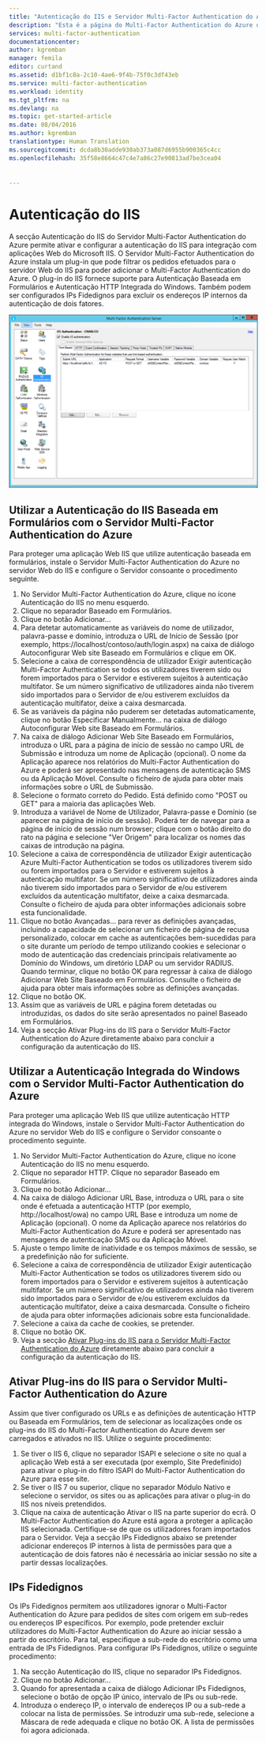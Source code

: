 ```yaml
---
title: "Autenticação do IIS e Servidor Multi-Factor Authentication do Azure"
description: "Esta é a página do Multi-Factor Authentication do Azure que irá ajudar a implementar a Autenticação do IIS e o Servidor Multi-Factor Authentication do Azure."
services: multi-factor-authentication
documentationcenter: 
author: kgremban
manager: femila
editor: curtand
ms.assetid: d1bf1c8a-2c10-4ae6-9f4b-75f0c3df43eb
ms.service: multi-factor-authentication
ms.workload: identity
ms.tgt_pltfrm: na
ms.devlang: na
ms.topic: get-started-article
ms.date: 08/04/2016
ms.author: kgremban
translationtype: Human Translation
ms.sourcegitcommit: dcda8b30adde930ab373a087d6955b900365c4cc
ms.openlocfilehash: 35f58e8664c47c4e7a86c27e90813ad7be3cea04


---
```

# <a name="iis-authentication"></a>Autenticação do IIS
A secção Autenticação do IIS do Servidor Multi-Factor Authentication do Azure permite ativar e configurar a autenticação do IIS para integração com aplicações Web do Microsoft IIS. O Servidor Multi-Factor Authentication do Azure instala um plug-in que pode filtrar os pedidos efetuados para o servidor Web do IIS para poder adicionar o Multi-Factor Authentication do Azure. O plug-in do IIS fornece suporte para Autenticação Baseada em Formulários e Autenticação HTTP Integrada do Windows. Também podem ser configurados IPs Fidedignos para excluir os endereços IP internos da autenticação de dois fatores.

![Autenticação do IIS](./media/multi-factor-authentication-get-started-server-iis/iis.png)

## <a name="using-form-based-iis-authentication-with-azure-multi-factor-authentication-server"></a>Utilizar a Autenticação do IIS Baseada em Formulários com o Servidor Multi-Factor Authentication do Azure
Para proteger uma aplicação Web IIS que utilize autenticação baseada em formulários, instale o Servidor Multi-Factor Authentication do Azure no servidor Web do IIS e configure o Servidor consoante o procedimento seguinte.

1. No Servidor Multi-Factor Authentication do Azure, clique no ícone Autenticação do IIS no menu esquerdo.
2. Clique no separador Baseado em Formulários.
3. Clique no botão Adicionar...
4. Para detetar automaticamente as variáveis do nome de utilizador, palavra-passe e domínio, introduza o URL de Início de Sessão (por exemplo, https://localhost/contoso/auth/login.aspx) na caixa de diálogo Autoconfigurar Web site Baseado em Formulários e clique em OK.
5. Selecione a caixa de correspondência de utilizador Exigir autenticação Multi-Factor Authentication se todos os utilizadores tiverem sido ou forem importados para o Servidor e estiverem sujeitos à autenticação multifator. Se um número significativo de utilizadores ainda não tiverem sido importados para o Servidor de e/ou estiverem excluídos da autenticação multifator, deixe a caixa desmarcada.
6. Se as variáveis da página não puderem ser detetadas automaticamente, clique no botão Especificar Manualmente... na caixa de diálogo Autoconfigurar Web site Baseado em Formulários.
7. Na caixa de diálogo Adicionar Web Site Baseado em Formulários, introduza o URL para a página de início de sessão no campo URL de Submissão e introduza um nome de Aplicação (opcional). O nome da Aplicação aparece nos relatórios do Multi-Factor Authentication do Azure e poderá ser apresentado nas mensagens de autenticação SMS ou da Aplicação Móvel. Consulte o ficheiro de ajuda para obter mais informações sobre o URL de Submissão.
8. Selecione o formato correto do Pedido. Está definido como "POST ou GET" para a maioria das aplicações Web.
9. Introduza a variável de Nome de Utilizador, Palavra-passe e Domínio (se aparecer na página de início de sessão). Poderá ter de navegar para a página de início de sessão num browser; clique com o botão direito do rato na página e selecione "Ver Origem" para localizar os nomes das caixas de introdução na página.
10. Selecione a caixa de correspondência de utilizador Exigir autenticação Azure Multi-Factor Authentication se todos os utilizadores tiverem sido ou forem importados para o Servidor e estiverem sujeitos à autenticação multifator. Se um número significativo de utilizadores ainda não tiverem sido importados para o Servidor de e/ou estiverem excluídos da autenticação multifator, deixe a caixa desmarcada. Consulte o ficheiro de ajuda para obter informações adicionais sobre esta funcionalidade.
11. Clique no botão Avançadas... para rever as definições avançadas, incluindo a capacidade de selecionar um ficheiro de página de recusa personalizado, colocar em cache as autenticações bem-sucedidas para o site durante um período de tempo utilizando cookies e selecionar o modo de autenticação das credenciais principais relativamente ao Domínio do Windows, um diretório LDAP ou um servidor RADIUS. Quando terminar, clique no botão OK para regressar à caixa de diálogo Adicionar Web Site Baseado em Formulários. Consulte o ficheiro de ajuda para obter mais informações sobre as definições avançadas.
12. Clique no botão OK.
13. Assim que as variáveis de URL e página forem detetadas ou introduzidas, os dados do site serão apresentados no painel Baseado em Formulários.
14. Veja a secção Ativar Plug-ins do IIS para o Servidor Multi-Factor Authentication do Azure diretamente abaixo para concluir a configuração da autenticação do IIS.

## <a name="using-integrated-windows-authentication-with-azure-multi-factor-authentication-server"></a>Utilizar a Autenticação Integrada do Windows com o Servidor Multi-Factor Authentication do Azure
Para proteger uma aplicação Web IIS que utilize autenticação HTTP integrada do Windows, instale o Servidor Multi-Factor Authentication do Azure no servidor Web do IIS e configure o Servidor consoante o procedimento seguinte.

1. No Servidor Multi-Factor Authentication do Azure, clique no ícone Autenticação do IIS no menu esquerdo.
2. Clique no separador HTTP. Clique no separador Baseado em Formulários.
3. Clique no botão Adicionar...
4. Na caixa de diálogo Adicionar URL Base, introduza o URL para o site onde é efetuada a autenticação HTTP (por exemplo, http://localhost/owa) no campo URL Base e introduza um nome de Aplicação (opcional). O nome da Aplicação aparece nos relatórios do Multi-Factor Authentication do Azure e poderá ser apresentado nas mensagens de autenticação SMS ou da Aplicação Móvel.
5. Ajuste o tempo limite de inatividade e os tempos máximos de sessão, se a predefinição não for suficiente.
6. Selecione a caixa de correspondência de utilizador Exigir autenticação Multi-Factor Authentication se todos os utilizadores tiverem sido ou forem importados para o Servidor e estiverem sujeitos à autenticação multifator. Se um número significativo de utilizadores ainda não tiverem sido importados para o Servidor de e/ou estiverem excluídos da autenticação multifator, deixe a caixa desmarcada. Consulte o ficheiro de ajuda para obter informações adicionais sobre esta funcionalidade.
7. Selecione a caixa da cache de cookies, se pretender.
8. Clique no botão OK.
9. Veja a secção [Ativar Plug-ins do IIS para o Servidor Multi-Factor Authentication do Azure](#enable-iis-plug-ins-for-azure-multi-factor-authentication-server) diretamente abaixo para concluir a configuração da autenticação do IIS.

## <a name="enable-iis-plug-ins-for-azure-multi-factor-authentication-server"></a>Ativar Plug-ins do IIS para o Servidor Multi-Factor Authentication do Azure
Assim que tiver configurado os URLs e as definições de autenticação HTTP ou Baseada em Formulários, tem de selecionar as localizações onde os plug-ins do IIS do Multi-Factor Authentication do Azure devem ser carregados e ativados no IIS. Utilize o seguinte procedimento:

1. Se tiver o IIS 6, clique no separador ISAPI e selecione o site no qual a aplicação Web está a ser executada (por exemplo, Site Predefinido) para ativar o plug-in do filtro ISAPI do Multi-Factor Authentication do Azure para esse site.
2. Se tiver o IIS 7 ou superior, clique no separador Módulo Nativo e selecione o servidor, os sites ou as aplicações para ativar o plug-in do IIS nos níveis pretendidos.
3. Clique na caixa de autenticação Ativar o IIS na parte superior do ecrã. O Multi-Factor Authentication do Azure está agora a proteger a aplicação IIS selecionada. Certifique-se de que os utilizadores foram importados para o Servidor. Veja a secção IPs Fidedignos abaixo se pretender adicionar endereços IP internos à lista de permissões para que a autenticação de dois fatores não é necessária ao iniciar sessão no site a partir dessas localizações.

## <a name="trusted-ips"></a>IPs Fidedignos
Os IPs Fidedignos permitem aos utilizadores ignorar o Multi-Factor Authentication do Azure para pedidos de sites com origem em sub-redes ou endereços IP específicos. Por exemplo, pode pretender excluir utilizadores do Multi-Factor Authentication do Azure ao iniciar sessão a partir do escritório. Para tal, especifique a sub-rede do escritório como uma entrada de IPs Fidedignos. Para configurar IPs Fidedignos, utilize o seguinte procedimento:

1. Na secção Autenticação do IIS, clique no separador IPs Fidedignos.
2. Clique no botão Adicionar...
3. Quando for apresentada a caixa de diálogo Adicionar IPs Fidedignos, selecione o botão de opção IP único, intervalo de IPs ou sub-rede.
4. Introduza o endereço IP, o intervalo de endereços IP ou a sub-rede a colocar na lista de permissões. Se introduzir uma sub-rede, selecione a Máscara de rede adequada e clique no botão OK. A lista de permissões foi agora adicionada.




<!--HONumber=Dec16_HO1-->


